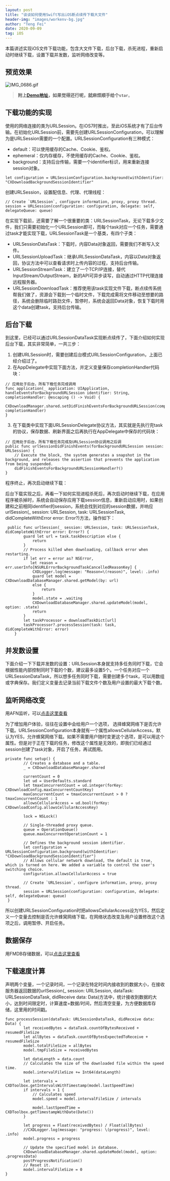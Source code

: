 ```yaml
---
layout: post
title: "谈谈如何使用Swift写出iOS断点续传下载大文件"
header-img: "images/workenv-bg.jpg"
author: "Teng Fei"
date: 2020-09-09
tag: iOS
---
```


本篇讲述实现iOS文件下载功能，包含大文件下载，后台下载，杀死进程，重新启动时继续下载，设置下载并发数，监听网络改变等。

## 预览效果

![IMG_0686.gif](https://chenxing640.github.io/images/iosdownload/IMG_0686.gif)

> **附上[Demo地址](https://github.com/chenxing640/CXDownload)，如果觉得还行呢，就麻烦顺手给个`star`**。

## 下载功能的实现

使用的网络连接的类为URLSession。在iOS7时推出，至此iOS系统才有了后台传输。在初始化URLSession前，需要先创建URLSessionConfiguration，可以理解为是URLSession需要的一个配置。URLSessionConfiguration有三种模式：

- default：可以使用缓存的Cache、Cookie、鉴权。
- ephemeral：仅内存缓存，不使用缓存的Cache、Cookie、鉴权。
- background：支持后台传输，需要一个identifier标识，用来重新连接session对象。

```
let configuration = URLSessionConfiguration.background(withIdentifier: "CXDownloadBackgroundSessionIdentifier"
```

创建URLSession，设置配信息、代理、代理线程：
```
// Create `URLSession`, configure information, proxy, proxy thread.
session = URLSession(configuration: configuration, delegate: self, delegateQueue: queue)
```

在实现下载前，还需要了解一个很重要的类：URLSessionTask，无论下载多少文件，我们只需要初始化一个URLSession即可，而每个task对应一个任务，需要通过task才能实现下载，URLSessionTask是一个基类，有四个子类：

- URLSessionDataTask：下载时，内容Data对象返回，需要我们不断写入文件。
- URLSessionUploadTask：继承URLSessionDataTask，内容以Data对象返回，协议方法中可以查看请求时上传内容的过程，支持后台传输。
- URLSessionStreamTask：建立了一个TCP/IP连接，替代InputStream/OutputStream，新的API可异步读写，自动通过HTTP代理连接远程服务器。
- URLSessionDownloadTask：推荐使用该task实现文件下载，断点续传系统帮我们做了，资源会下载到一个临时文件，下载完成需将文件移动至想要的路径，系统会删除临时路劲文件，暂停时，系统会返回Data对象，恢复下载时用这个data创建task，支持后台传输。

## 后台下载

到这里，已经可以通过URLSessionDataTask实现断点续传了，下面介绍如何实现后台下载，其实非常简单，一共三步：
1. 创建URLSession时，需要创建后台模式URLSessionConfiguration，上面已经介绍过了。
2. 在AppDelegate中实现下面方法，并定义变量保存completionHandler代码块：
```
// 应用处于后台，所有下载任务完成调用
func application(_ application: UIApplication, handleEventsForBackgroundURLSession identifier: String, completionHandler: @escaping () -> Void) {
    CXDownloadManager.shared.setDidFinishEventsForBackgroundURLSession(completionHandler: completionHandler)
}
```

3. 在下载类中实现下面URLSessionDelegate协议方法，其实就是先执行完task的协议，保存数据、刷新界面之后再执行在AppDelegate中保存的代码块：
```
// 应用处于后台，所有下载任务完成及URLSession协议调用之后调
public func urlSessionDidFinishEvents(forBackgroundURLSession session: URLSession) {
    // Execute the block, the system generates a snapshot in the background, and releases the assertion that prevents the application from being suspended.
    didFinishEventsForBackgroundURLSessionHandler?()
}
```

程序终止，再次启动继续下载：

后台下载实现之后，再看一下如何实现进程杀死后，再次启动时继续下载，在应用程序被杀掉时，系统会自动保存应用下载session信息，重新启动应用时，如果创建和之前相同identifier的session，系统会找到对应的session数据，并响应urlSession(_ session: URLSession, task: URLSessionTask, didCompleteWithError error: Error?)方法，操作如下：
```
 public func urlSession(_ session: URLSession, task: URLSessionTask, didCompleteWithError error: Error?) {
        guard let url = task.taskDescription else {
            return
        }
        // Process killed when downloading, callback error when restarting.
        if let err = error as? NSError,
           let reason = err.userInfo[NSURLErrorBackgroundTaskCancelledReasonKey] {
            CXDLogger.log(message: "Reason=\(reason)", level: .info)
            guard let model = CXDownloadDatabaseManager.shared.getModel(by: url)
            else {
                return
            }
            model.state = .waiting
            CXDownloadDatabaseManager.shared.updateModel(model, option: .state)
            return
        }
        let taskProcessor = downloadTaskDict[url]
        taskProcessor?.processSession(task: task, didCompleteWithError: error)
    }
```

## 并发数设置

下面介绍一下下载并发数的设置：URLSession本身就支持多任务同时下载，它会根据性能内部控制同时下载的个数，建议最多设置5个。一个任务对应一个URLSessionDataTask，所以想多任务同时下载，需要创建多个task，可以用数组或字典保存。我们定义变量去记录当前下载文件个数及用户设置的最大下载个数。

## 监听网络改变

用AFN监听，可以[点击这里查看](https://github.com/chenxing640/CXDownload/blob/master/Example/CXDownload/Modules/Common/Objc/DLNetworkReachabilityManager.m)

为了增加用户体验，往往在设置中会给用户一个选项， 选择蜂窝网络下是否允许下载。URLSessionConfiguration本身就有一个属性allowsCellularAccess，默认为YES，允许蜂窝网络下载。如果不需要用户随时变更这个选项，是可以用这个属性。但是对于正在下载的任务，修改这个属性是无效的，即我们已经通过session创建了task对象，开启了任务，再试图用。
```
private func setup() {
        // Creates a database and a table.
        _ = CXDownloadDatabaseManager.shared
        
        currentCount = 0
        let ud = UserDefaults.standard
        let tmaxConcurrentCount = ud.integer(forKey: CXDownloadConfig.maxConcurrentCountKey)
        maxConcurrentCount = tmaxConcurrentCount > 0 ? tmaxConcurrentCount : 1
        allowsCellularAccess = ud.bool(forKey: CXDownloadConfig.allowsCellularAccessKey)
        
        lock = NSLock()
        
        // Single-threaded proxy queue.
        queue = OperationQueue()
        queue.maxConcurrentOperationCount = 1
        
        // Defines the background session identifier.
        let configuration = URLSessionConfiguration.background(withIdentifier: "CXDownloadBackgroundSessionIdentifier")
        // Allows cellular network download, the default is true, which is turned on here. We added a variable to control the user's switching choice.
        configuration.allowsCellularAccess = true
        
        // Create `URLSession`, configure information, proxy, proxy thread.
        session = URLSession(configuration: configuration, delegate: self, delegateQueue: queue)
 }   
```

所以创建URLSessionConfiguration时把allowsCellularAccess设为YES，然后定义一个变量去控制是否允许蜂窝网络下载，在网络状态改变及用户设置修改这个选项之后，调用暂停、开启任务。

## 数据保存

用FMDB存储数据，可以[点击这里查看](https://github.com/chenxing640/CXDownload/blob/master/CXDownload/Classes/Core/CXDownloadDatabaseManager.swift)

## 下载速度计算

声明两个变量，一个记录时间，一个记录在特定时间内接收到的数据大小，在接收服务器返回数据的urlSession(_ session: URLSession, dataTask: URLSessionDataTask, didReceive data: Data)方法中，统计接收到数据的大小，达到时间限定时，计算速度=数据/时间，然后清空变量，为方便数据库存储，这里用的时间戳。

```
func processSession(dataTask: URLSessionDataTask, didReceive data: Data) {
        let receivedBytes = dataTask.countOfBytesReceived + resumedFileSize
        let allBytes = dataTask.countOfBytesExpectedToReceive + resumedFileSize
        model.totalFileSize = allBytes
        model.tmpFileSize = receivedBytes
        
        let dataLength = data.count
        // Calculates the size of the downloaded file within the speed time.
        model.intervalFileSize += Int64(dataLength)
        
        let intervals = CXDToolbox.getIntervalsWithTimestamp(model.lastSpeedTime)
        if intervals > 1 {
            // Calculates speed
            model.speed = model.intervalFileSize / intervals
            
            model.lastSpeedTime = CXDToolbox.getTimestampWithDate(Date())
        }
        
        let progress = Float(receivedBytes) / Float(allBytes)
        //CXDLogger.log(message: "progress: \(progress)", level: .info)
        model.progress = progress
        
        // Update the specified model in database.
        CXDownloadDatabaseManager.shared.updateModel(model, option: .progressData)
        postProgressNotification()
        // Reset it.
        model.intervalFileSize = 0
}
```
